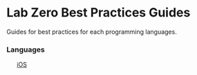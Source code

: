 <h1>Lab Zero Best Practices Guides</h1>
Guides for best practices for each programming languages.

<h3> Languages </h3>
<ul>
	<l1><a href="https://github.com/labzero/guides/blob/master/languages/ios">iOS</a></l1>
</ul>